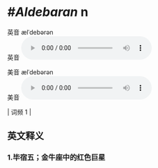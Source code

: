 # ***\#Aldebaran*** n
英音 ælˈdebərən  
英音
<audio src="./media/Aldebaran1.aac" controls="controls"></audio>

美音 ælˈdebərən  
美音
<audio src="./media/Aldebaran2.aac" controls="controls"></audio>



| 词频 1 |  

英文释义
---
### 1.**毕宿五；金牛座中的红色巨星**  


